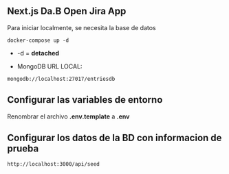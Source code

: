 ## Next.js Da.B Open Jira App

Para iniciar localmente, se necesita la base de datos

```docker-compose up -d```

* -d = __detached__

* MongoDB URL LOCAL:

```mongodb://localhost:27017/entriesdb```

## Configurar las variables de entorno
Renombrar el archivo __.env.template__ a __.env__

## Configurar los datos de la BD con informacion de prueba

```http://localhost:3000/api/seed```